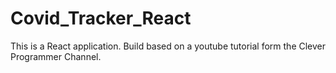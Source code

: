 # Covid_Tracker_React
This is a React application. Build based on a youtube tutorial form the Clever Programmer Channel.
